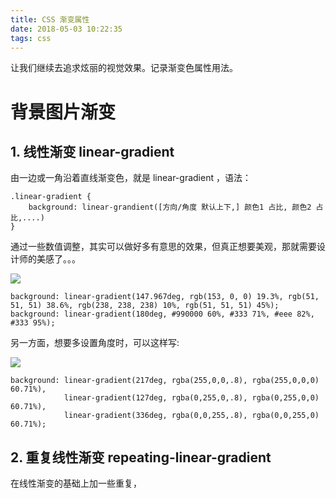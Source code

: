 ```yaml
---
title: CSS 渐变属性
date: 2018-05-03 10:22:35
tags: css
---
```


让我们继续去追求炫丽的视觉效果。记录渐变色属性用法。

<!-- more -->

# 背景图片渐变

## 1. 线性渐变 linear-gradient

由一边或一角沿着直线渐变色，就是 linear-gradient ，语法：

```
.linear-gradient {
    background: linear-grandient([方向/角度 默认上下,] 颜色1 占比, 颜色2 占比,....)
}
```

通过一些数值调整，其实可以做好多有意思的效果，但真正想要美观，那就需要设计师的美感了。。。

![](./01.jpg)

```
background: linear-gradient(147.967deg, rgb(153, 0, 0) 19.3%, rgb(51, 51, 51) 38.6%, rgb(238, 238, 238) 10%, rgb(51, 51, 51) 45%);
background: linear-gradient(180deg, #990000 60%, #333 71%, #eee 82%, #333 95%); 
```

另一方面，想要多设置角度时，可以这样写:

![](./02.jpg)

```
background: linear-gradient(217deg, rgba(255,0,0,.8), rgba(255,0,0,0) 60.71%),
            linear-gradient(127deg, rgba(0,255,0,.8), rgba(0,255,0,0) 60.71%),
            linear-gradient(336deg, rgba(0,0,255,.8), rgba(0,0,255,0) 60.71%);
```

## 2. 重复线性渐变 repeating-linear-gradient

在线性渐变的基础上加一些重复，
